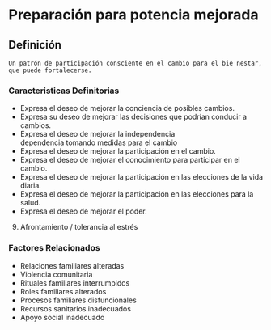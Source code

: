 # Preparación para potencia mejorada
## Definición
	Un patrón de participación consciente en el cambio para el bie nestar, que puede fortalecerse.

### Caracteristicas Definitorias
- Expresa el deseo de mejorar la 
conciencia de posibles cambios.  
- Expresa su deseo de mejorar las 
decisiones que podrían conducir 
a cambios.   
- Expresa el deseo de mejorar la 
independencia   
dependencia tomando 
medidas para el cambio   
- Expresa el deseo de mejorar 
la participación en el 
cambio.    
- Expresa el deseo de mejorar el 
conocimiento para participar 
en el cambio.   
- Expresa el deseo de mejorar la 
participación en las elecciones de 
la vida diaria.   
- Expresa el deseo de mejorar la 
participación en las elecciones 
para la salud.   
- Expresa el deseo de mejorar 
el poder.   
 
9. Afrontamiento / tolerancia al estrés

### Factores Relacionados
- Relaciones familiares alteradas   
- Violencia comunitaria   
- Rituales familiares interrumpidos   
- Roles familiares alterados   
- Procesos familiares disfuncionales   
- Recursos sanitarios 
inadecuados   
- Apoyo social inadecuado

